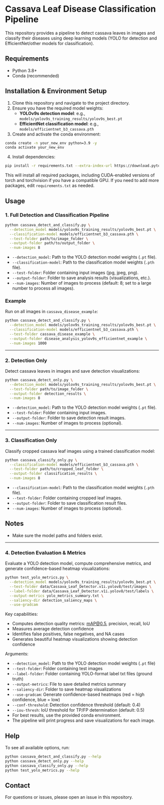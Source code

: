 # Cassava Leaf Disease Classification Pipeline

This repository provides a pipeline to detect cassava leaves in images and classify their diseases using deep learning models (YOLO for detection and EfficientNet/other models for classification).

## Requirements
- Python 3.8+
- Conda (recommended)

## Installation & Environment Setup

1. Clone this repository and navigate to the project directory.
2. Ensure you have the required model weights:
   - **YOLOv9s detection model**: e.g., `models/yolov9s_training_results/yolov9s_best.pt`
   - **EfficientNet classification model**: e.g., `models/efficientnet_b3_cassava.pth`
3. Create and activate the conda environment:

```bash
conda create -n your_new_env python=3.9 -y
conda activate your_new_env
```

4. Install dependencies:

```bash
pip install -r requirements.txt --extra-index-url https://download.pytorch.org/whl/cu118
```

This will install all required packages, including CUDA-enabled versions of torch and torchvision if you have a compatible GPU. If you need to add more packages, edit `requirements.txt` as needed.


## Usage

### 1. Full Detection and Classification Pipeline

```bash
python cassava_detect_and_classify.py \
  --detection_model models/yolov9s_training_results/yolov9s_best.pt \
  --classification-model models/efficientnet_b3_cassava.pth \
  --test-folder path/to/image_folder \
  --output-folder path/to/output_folder \
  --num-images 8
```

- `--detection_model`: Path to the YOLO detection model weights (`.pt` file).
- `--classification-model`: Path to the classification model weights (`.pth` file).
- `--test-folder`: Folder containing input images (jpg, jpeg, png).
- `--output-folder`: Folder to save analysis results (visualizations, etc.).
- `--num-images`: Number of images to process (default: 8; set to a large number to process all images).

### Example
Run on all images in `cassava_disease_example`:

```bash
python cassava_detect_and_classify.py \
  --detection_model models/yolov9s_training_results/yolov9s_best.pt \
  --classification-model models/efficientnet_b3_cassava.pth \
  --test-folder cassava_disease_example \
  --output-folder disease_analysis_yolov9s_efficientnet_example \
  --num-images 1000
```

---

### 2. Detection Only
Detect cassava leaves in images and save detection visualizations:

```bash
python cassava_detect_only.py \
  --detection_model models/yolov9s_training_results/yolov9s_best.pt \
  --test-folder path/to/image_folder \
  --output-folder detection_results \
  --num-images 8
```

- `--detection_model`: Path to the YOLO detection model weights (`.pt` file).
- `--test-folder`: Folder containing input images.
- `--output-folder`: Folder to save detection result images.
- `--num-images`: Number of images to process (optional).

---

### 3. Classification Only
Classify cropped cassava leaf images using a trained classification model:

```bash
python cassava_classify_only.py \
  --classification-model models/efficientnet_b3_cassava.pth \
  --test-folder path/to/cropped_leaf_folder \
  --output-folder classification_results \
  --num-images 8
```

- `--classification-model`: Path to the classification model weights (`.pth` file).
- `--test-folder`: Folder containing cropped leaf images.
- `--output-folder`: Folder to save classification result files.
- `--num-images`: Number of images to process (optional).


## Notes
- Make sure the model paths and folders exist.

---

### 4. Detection Evaluation & Metrics
Evaluate a YOLO detection model, compute comprehensive metrics, and generate confidence-based heatmap visualizations:

```bash
python test_yolo_metrics.py \
  --detection_model models/yolov9s_training_results/yolov9s_best.pt \
  --test-folder data/Cassava_Leaf_Detector.v1i.yolov8/test/images \
  --label-folder data/Cassava_Leaf_Detector.v1i.yolov8/test/labels \
  --output-metrics yolo_metrics_summary.txt \
  --saliency-dir detection_saliency_maps \
  --use-gradcam
```

Key capabilities:
- Computes detection quality metrics: mAP@0.5, precision, recall, IoU
- Measures average detection confidence
- Identifies false positives, false negatives, and NA cases
- Generates beautiful heatmap visualizations showing detection confidence

Arguments:
- `--detection_model`: Path to the YOLO detection model weights (`.pt` file)
- `--test-folder`: Folder containing test images
- `--label-folder`: Folder containing YOLO-format label txt files (ground truth)
- `--output-metrics`: File to save detailed metrics summary
- `--saliency-dir`: Folder to save heatmap visualizations
- `--use-gradcam`: Generate confidence-based heatmaps (red = high confidence, blue = low)
- `--conf-threshold`: Detection confidence threshold (default: 0.4)
- `--iou-thresh`: IoU threshold for TP/FP determination (default: 0.5)
- For best results, use the provided conda environment.
- The pipeline will print progress and save visualizations for each image.

## Help
To see all available options, run:

```bash
python cassava_detect_and_classify.py --help
python cassava_detect_only.py --help
python cassava_classify_only.py --help
python test_yolo_metrics.py --help

```

## Contact
For questions or issues, please open an issue in this repository.
